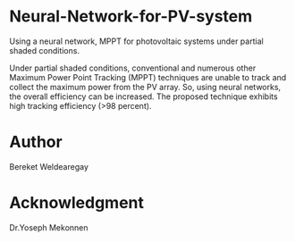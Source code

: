 # Neural-Network-for-PV-system
Using a neural network, MPPT for photovoltaic systems under partial shaded conditions.

Under partial shaded conditions, conventional and numerous other Maximum Power Point Tracking (MPPT) techniques are unable to track and collect the maximum power from the PV array. So, using neural networks, the overall efficiency can be increased. The proposed technique exhibits high tracking efficiency (>98 percent).

# Author

Bereket Weldearegay



# Acknowledgment

Dr.Yoseph Mekonnen
